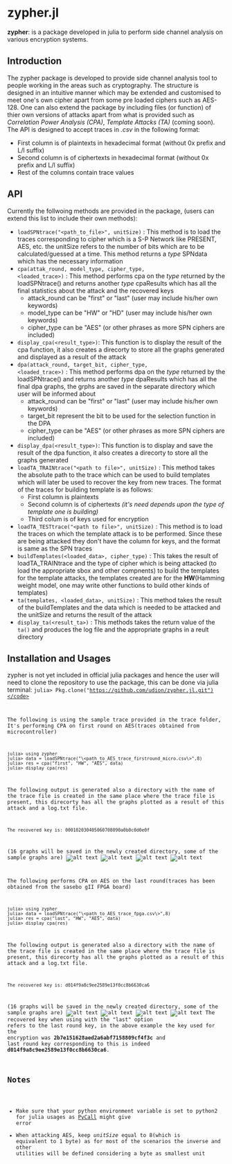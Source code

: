 # zypher.jl
**zypher**: is a package developed in julia to perform side channel analysis on various encryption systems.

## Introduction
The zypher package is developed to provide side channel analysis tool to people working in the areas such as cryptography.
The structure is designed in an intuitive manner which may be extended and customised to meet one's own cipher apart from some pre loaded ciphers such as AES-128. One can also extend the package by including files (or function) of thier own versions of attacks apart from what is provided such as *Correlation Power Analysis (CPA)*, *Template Attacks (TA)* (coming soon). The API is designed to accept traces in *.csv* in the  following format: <br>
* First column is of plaintexts in hexadecimal format (without 0x prefix and L/l suffix)
* Second column is of ciphertexts in hexadecimal format (without 0x prefix and L/l suffix)
* Rest of the columns contain trace values

## API
Currently the follwoing methods are provided in the package, (users can extend this list to include their own methods):
* <code>loadSPNtrace("\<path_to_file\>", unitSize)</code> : This method is to load the traces corresponding to cipher which is a S-P Network like PRESENT, AES, etc. the unitSize refers to the number of bits which are to be calculated/guessed at a time. This method returns a *type* SPNdata which has the necessary information
* <code>cpa(attak_round, model_type, cipher_type, \<loaded_trace\>)</code> : This method performs cpa on the *type* returned by the loadSPNtrace() and returns another *type* cpaResults which has all the final statistics about the attack and the recovered keys
  * attack_round can be "first" or "last" (user may include his/her own keywords)
  * model_type can be "HW" or "HD" (user may include his/her own keywords)
  * cipher_type can be "AES" (or other phrases as more SPN ciphers are included)
* <code>display_cpa(\<result_type\>)</code>: This function is to display the result of the cpa function, it also creates a direcorty to store all the graphs generated and displayed as a result of the attack
* <code>dpa(attack_round, target_bit, cipher_type, \<loaded_trace\>)</code> : This method performs dpa on the *type* returned by the loadSPNtrace() and returns another *type* dpaResults which has all the final dpa graphs, the grphs are saved in the separate directory which user will be informed about
  * attack_round can be "first" or "last" (user may include his/her own keywords)
  * target_bit represent the bit to be used for the selection function in the DPA
  * cipher_type can be "AES" (or other phrases as more SPN ciphers are included)
* <code>display_dpa(\<result_type\>)</code>: This function is to display and save the result of the dpa function, it also creates a direcorty to store all the graphs generated
* <code>loadTA_TRAINtrace("\<path to file\>", unitSize)</code> : This method takes the absolute path to the trace which can be used to build templates which will later be used to recover the key from new traces. The format of the traces for building template is as follows:
  * First column is plaintexts
  * Second column is of ciphertexts *(it's need depends upon the type of template one is building)*
  * Third colum is of keys used for encryption
* <code>loadTA_TESTtrace("\<path to file\>", unitSize)</code> : This method is to load the traces on which the template attack is to be performed. Since these are being attacked they don't have the column for keys, and the format is same as the SPN traces
* <code>buildTemplates(\<loaded_data\>, cipher_type)</code> : This takes the result of loadTA_TRAINtrace and the type of cipher which is being attacked (to load the appropriate sbox and other compnents) to build the templates for the template attacks, the templates created are for the **HW**(Hamming weight model, one may write other functions to build other kinds of templates)
* <code>ta(templates, \<loaded_data\>, unitSize)</code> : This method takes the result of the buildTemplates and the data which is needed to be attacked and the unitSize and returns the result of the attack
* <code>display_ta(\<result_ta\>)</code> : This methods takes the return value of the ```ta()``` and produces the log file and the appropriate graphs in a reult directory

## Installation and Usages
zypher is not yet included in official julia packages and hence the user will need to clone the repository to use the package, this can be done via julia terminal:
<code>julia> Pkg.clone("https://github.com/udion/zypher.jl.git")</code>

The following is using the sample trace provided in the trace folder, It's performing CPA on first round on AES(traces obtained from microcontroller)
```
julia> using zypher
julia> data = loadSPNtrace("\<path_to_AES_trace_firstround_micro.csv\>",8)
julia> res = cpa("first", "HW", "AES", data)
julia> display_cpa(res)
```
The following output is generated also a directory with the name of the trace file is created in the same place where the trace file is present, this direcorty has all the graphs plotted as a result of this attack and a log.txt file.
```
The recovered key is: 000102030405060708090a0b0c0d0e0f
```
(16 graphs will be saved in the newly created directory, some of the sample graphs are)
![alt text](https://github.com/udion/zypher.jl/blob/master/images/AES_micro_cpa/max_cc_keyvals_for_byte7.png)
![alt text](https://github.com/udion/zypher.jl/blob/master/images/AES_micro_cpa/max_cc_keyvals_for_byte9.png)
![alt text](https://github.com/udion/zypher.jl/blob/master/images/AES_micro_cpa/max_cc_keyvals_for_byte13.png)
![alt text](https://github.com/udion/zypher.jl/blob/master/images/AES_micro_cpa/max_cc_keyvals_for_byte16.png)

The following performs CPA on AES on the last round(traces has been obtained from the sasebo gII FPGA board)
```
julia> using zypher
julia> data = loadSPNtrace("\<path_to_AES_trace_fpga.csv\>",8)
julia> res = cpa("last", "HW", "AES", data)
julia> display_cpa(res)
```
The following output is generated also a directory with the name of the trace file is created in the same place where the trace file is present, this direcorty has all the graphs plotted as a result of this attack and a log.txt file.
```
The recovered key is: d014f9a8c9ee2589e13f0cc8b6630ca6
```
(16 graphs will be saved in the newly created directory, some of the sample graphs are)
![alt text](https://github.com/udion/zypher.jl/blob/master/images/AES_fpga_cpa/max_cc_keyvals_for_byte1.png)
![alt text](https://github.com/udion/zypher.jl/blob/master/images/AES_fpga_cpa/max_cc_keyvals_for_byte2.png)
![alt text](https://github.com/udion/zypher.jl/blob/master/images/AES_fpga_cpa/max_cc_keyvals_for_byte12.png)
![alt text](https://github.com/udion/zypher.jl/blob/master/images/AES_fpga_cpa/max_cc_keyvals_for_byte14.png)
The recovered key when using with the "last" option refers to the last round key, in the above example the key used for the encryption was **2b7e151628aed2a6abf7158809cf4f3c** and last round key corresponding to this is indeed **d014f9a8c9ee2589e13f0cc8b6630ca6**.

## Notes
* Make sure that your python environment variable is set to python2 for julia usages as [PyCall](https://github.com/JuliaPy/PyCall.jl) might give error
* When attacking AES, keep *unitSize* equal to 8(which is equivalent to 1 byte) as for most of the scenarios the inverse and other utilities will be defined considering a byte as smallest unit
